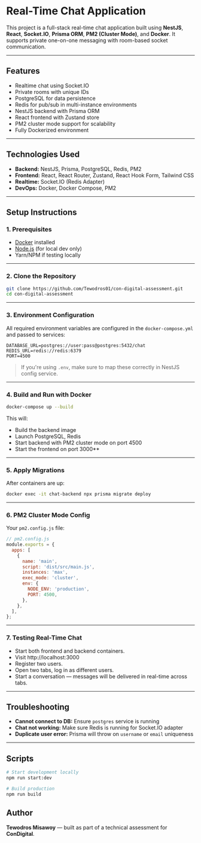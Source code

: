 # Real-Time Chat Application

This project is a full-stack real-time chat application built using **NestJS**, **React**, **Socket.IO**, **Prisma ORM**, **PM2 (Cluster Mode)**, and **Docker**. It supports private one-on-one messaging with room-based socket communication.

---

## Features

* Realtime chat using Socket.IO
* Private rooms with unique IDs
* PostgreSQL for data persistence
* Redis for pub/sub in multi-instance environments
* NestJS backend with Prisma ORM
* React frontend with Zustand store
* PM2 cluster mode support for scalability
* Fully Dockerized environment

---

## Technologies Used

* **Backend:** NestJS, Prisma, PostgreSQL, Redis, PM2
* **Frontend:** React, React Router, Zustand, React Hook Form, Tailwind CSS
* **Realtime:** Socket.IO (Redis Adapter)
* **DevOps:** Docker, Docker Compose, PM2

---

## Setup Instructions

### 1. Prerequisites

* [Docker](https://docs.docker.com/get-docker/) installed
* [Node.js](https://nodejs.org/) (for local dev only)
* Yarn/NPM if testing locally

---

### 2. Clone the Repository

```bash
git clone https://github.com/Tewodros01/con-digital-assessment.git
cd con-digital-assessment
```

---

### 3. Environment Configuration

All required environment variables are configured in the `docker-compose.yml` and passed to services:

```env
DATABASE_URL=postgres://user:pass@postgres:5432/chat
REDIS_URL=redis://redis:6379
PORT=4500
```

> If you're using `.env`, make sure to map these correctly in NestJS config service.

---

### 4. Build and Run with Docker

```bash
docker-compose up --build
```

This will:

* Build the backend image
* Launch PostgreSQL, Redis
* Start backend with PM2 cluster mode on port 4500
* Start the frontend on port 3000**

---

### 5. Apply Migrations

After containers are up:

```bash
docker exec -it chat-backend npx prisma migrate deploy
```

---

### 6. PM2 Cluster Mode Config

Your `pm2.config.js` file:

```js
// pm2.config.js
module.exports = {
  apps: [
    {
      name: 'main',
      script: 'dist/src/main.js',
      instances: 'max',
      exec_mode: 'cluster',
      env: {
        NODE_ENV: 'production',
        PORT: 4500,
      },
    },
  ],
};
```

---

### 7. Testing Real-Time Chat

* Start both frontend and backend containers.
* Visit http://localhost:3000
* Register two users.
* Open two tabs, log in as different users.
* Start a conversation — messages will be delivered in real-time across tabs.

---

## Troubleshooting

* **Cannot connect to DB:** Ensure `postgres` service is running
* **Chat not working:** Make sure Redis is running for Socket.IO adapter
* **Duplicate user error:** Prisma will throw on `username` or `email` uniqueness

---

## Scripts

```bash
# Start development locally
npm run start:dev

# Build production
npm run build
```

## Author

**Tewodros Misawoy** — built as part of a technical assessment for **ConDigital**.
